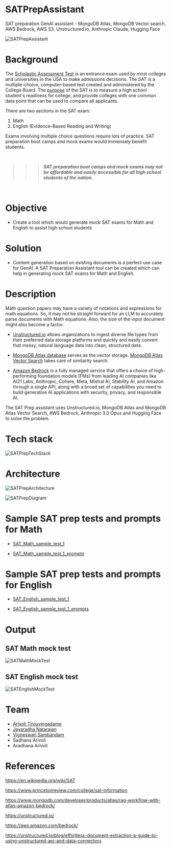 # SATPrepAssistant
SAT preparation GenAI assistant - MongoDB Atlas, MongoDB Vector search, AWS Bedrock, AWS S3, Unstructured.io, Anthropic Claude, Hugging Face

![SATPrepAssistant](https://github.com/datariders/SATPrepAssistant/blob/main/docs/SAT_Prep_Assistant_header.png "SATPrepAssistant")


# Background
The [Scholastic Assessment Test](https://en.wikipedia.org/wiki/SAT) is an entrance exam used by most colleges and universities in the USA to make admissions decisions. The SAT is a multiple-choice, computer-based test created and administered by the College Board. The [purpose](https://www.princetonreview.com/college/sat-information) of the SAT is to measure a high school student's readiness for college, and provide colleges with one common data point that can be used to compare all applicants.

There are two sections in the SAT exam:
1. Math
2. English (Evidence-Based Reading and Writing)

Exams involving multiple choice questions require lots of practice.  SAT preparation boot camps and mock exams would immensely benefit students.


<br>

>>> _**SAT preparation boot camps and mock exams may not be affordable and easily accessible for all high school students of the nation.**_

<br>


# Objective
- Create a tool which would generate mock SAT exams for Math and English to assist high school students  


# Solution
- Content generation based on existing documents is a perfect use case for GenAI.  A SAT Preparation Assistant tool can be created which can help in generating mock SAT exams for Math and English.

# Description

Math question papers may have a variety of notations and expressions for math equations.  So, it may not be straight forward for an LLM to accurately parse documents with Math equations.  Also, the size of the input document might also become a factor.

- [Unstructured.io](https://unstructured.io/) allows organizations to ingest diverse file types from their preferred data storage platforms and quickly and easily convert that messy, natural language data into clean, structured data.

- [MongoDB Atlas database](https://www.mongodb.com/cloud/atlas/efficiency?utm_source=google&utm_campaign=search_gs_pl_evergreen_atlas_core_retarget-brand_gic-null_amers-us-ca_ps-all_desktop_eng_lead&utm_term=mongodb%20atlas&utm_medium=cpc_paid_search&utm_ad=e&utm_ad_campaign_id=14291004479&adgroup=128837427307&cq_cmp=14291004479&gad_source=1&gclid=Cj0KCQjw4MSzBhC8ARIsAPFOuyWbmm3f7uhl5E_tvp2X4fWYpV6eVng2xsNpRd9XM-w6YWZSuACdCLUaAn-lEALw_wcB) serves as the vector storage.  [MongoDB Atlas Vector Search](https://www.mongodb.com/products/platform/atlas-vector-search) takes care of similarity search.

- [Amazon Bedrock](https://aws.amazon.com/bedrock/) is a fully managed service that offers a choice of high-performing foundation models (FMs) from leading AI companies like AI21 Labs, Anthropic, Cohere, Meta, Mistral AI, Stability AI, and Amazon through a single API, along with a broad set of capabilities you need to build generative AI applications with security, privacy, and responsible AI.

The SAT Prep assistant uses Unstructured.io, MongoDB Atlas and MongoDB Atlas Vector Search, AWS Bedrock, Anthropic 3.0 Opus and Hugging Face to solve the problem.


# Tech stack

![SATPrepTechStack](https://github.com/datariders/SATPrepAssistant/blob/main/docs/SAT_Prep_TechStack.png "SAT_Prep_TechStack")

# Architecture

![SATPrepArchitecture](https://github.com/datariders/SATPrepAssistant/blob/main/docs/SAT_Prep_Assistant_architecture.png "SATPrepArchitecture")

![SATPrepDiagram](https://github.com/datariders/SATPrepAssistant/blob/main/docs/SAT_Prep_Assistant_diagram.png "SATPrepDiagram")

# Sample SAT prep tests and prompts for Math

- [SAT_Math_sample_test_1](https://github.com/datariders/SATPrepAssistant/blob/main/docs/SAT_Math_sample_test_1.pdf)

- [SAT_Math_sample_test_1_prompts](https://github.com/datariders/SATPrepAssistant/blob/main/docs/SAT_Math_sample_test_1_prompts.txt)


# Sample SAT prep tests and prompts for English

- [SAT_English_sample_test_1](https://github.com/datariders/SATPrepAssistant/blob/main/docs/SAT_English_sample_test_1.pdf)

- [SAT_English_sample_test_1_prompts](https://github.com/datariders/SATPrepAssistant/blob/main/docs/SAT_English_sample_test_1_prompts.txt)



# Output

## SAT Math mock test

![SATMathMockTest](https://github.com/datariders/SATPrepAssistant/blob/main/docs/SAT_Prep_Math_mock_test_1.png "SAT_Prep_Math_mock_test_1")

## SAT English mock test

![SATEnglishMockTest](https://github.com/datariders/SATPrepAssistant/blob/main/docs/SAT_Prep_English_mock_test_1.png "SAT_Prep_English_mock_test_1")



# Team
- [Arivoli Tirouvingadame](https://www.linkedin.com/in/arivolit/)
- [Jayaradha Natarajan](https://www.linkedin.com/in/jayaradhaa/)
- [Vigneswari Sambandam](https://www.linkedin.com/in/viggy-sambandam/)
- Sadhana Arivoli
- Aradhana Arivoli


# References
https://en.wikipedia.org/wiki/SAT

https://www.princetonreview.com/college/sat-information

https://www.mongodb.com/developer/products/atlas/rag-workflow-with-atlas-amazon-bedrock/

https://unstructured.io/

https://aws.amazon.com/bedrock/

https://unstructured.io/blog/effortless-document-extraction-a-guide-to-using-unstructured-api-and-data-connectors

